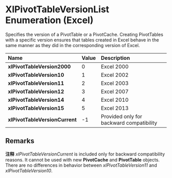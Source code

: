 
# XlPivotTableVersionList Enumeration (Excel)

Specifies the version of a PivotTable or a PivotCache. Creating PivotTables with a specific version ensures that tables created in Excel behave in the same manner as they did in the corresponding version of Excel.



|**Name**|**Value**|**Description**|
|:-----|:-----|:-----|
|**xlPivotTableVersion2000**|0|Excel 2000|
|**xlPivotTableVersion10**|1|Excel 2002|
|**xlPivotTableVersion11**|2|Excel 2003|
|**xlPivotTableVersion12**|3|Excel 2007|
|**xlPivotTableVersion14**|4|Excel 2010|
|**xlPivotTableVersion15**|5|Excel 2013|
|**xlPivotTableVersionCurrent**|-1|Provided only for backward compatibility|

## Remarks


 **注释**   _xlPivotTableVersionCurrent_ is included only for backward compatibility reasons. It cannot be used with new **PivotCache** and **PivotTable** objects. There are no differences in behavior between _xlPivotTableVersion11_ and _xlPivotTableVersion10_.

